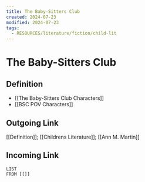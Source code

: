 ```yaml
---
title: The Baby-Sitters Club
created: 2024-07-23
modified: 2024-07-23
tags:
  - RESOURCES/literature/fiction/child-lit
---
```

# The Baby-Sitters Club
## Definition
- [[The Baby-Sitters Club Characters]]
- [[BSC POV Characters]]
## Outgoing Link
[[Definition]]; [[Childrens Literature]]; [[Ann M. Martin]]
## Incoming Link
```dataview
LIST
FROM [[]]
```
